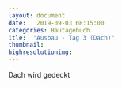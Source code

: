 ```yaml
---
layout: document
date:   2019-09-03 08:15:00
categories: Bautagebuch
itle:  "Ausbau - Tag 3 (Dach)"
thumbnail: 
highresolutionimg: 
---
```

Dach wird gedeckt